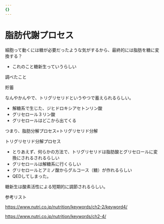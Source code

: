 ```yaml
---
{}
---
```

# 脂肪代謝プロセス

細胞って動くには糖が必要だったような気がするから、最終的には脂肪を糖に変換する？

- これのこと糖新生っていうらしい

調べたこと

貯蓄

なんやかんやで、トリグリセリドというやつで蓄えられるらしい。

- 解糖系で生じた、ジヒドロキシアセトンリン酸  
- グリセロール３リン酸  
- グリセロールはどこから出てくる  

つまり、脂肪分解プロセス=トリグリセリド分解

トリグリセリド分解プロセス

- とりあえず、何らかの方法で、トリグリセリドは脂肪酸とグリセロールに変換にされるされるらしい  
- グリセロールは解糖系に行くらしい  
- グリセロールとアミノ酸からグルコース（糖）が作れるらしい  
- QEDしてしまった。  

糖新生は酸素活性による短期的に調節されるらしい。

参考リスト

https://www.nutri.co.jp/nutrition/keywords/ch2-2/keyword4/

https://www.nutri.co.jp/nutrition/keywords/ch2-4/